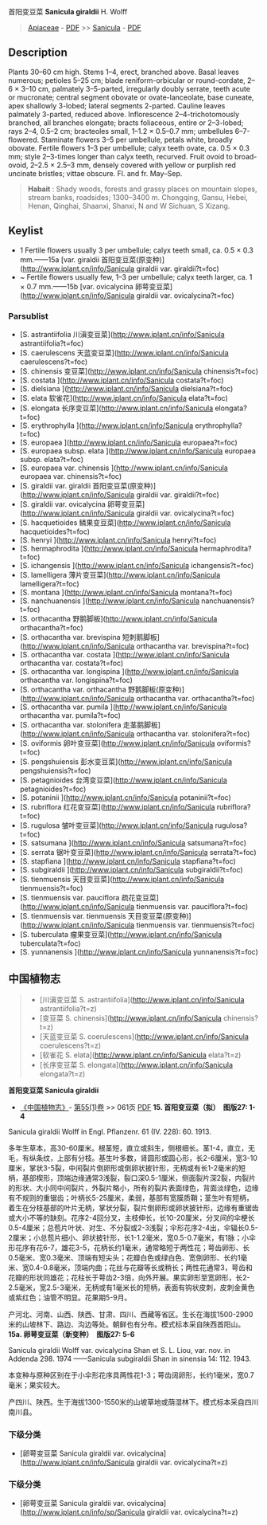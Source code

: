 首阳变豆菜 **Sanicula giraldii** H. Wolff

> [Apiaceae](http://www.iplant.cn/info/Apiaceae?t=foc) - [PDF](http://www.iplant.cn/foc/pdf/Apiaceae.pdf) >> [Sanicula](http://www.iplant.cn/info/Sanicula?t=foc) - [PDF](http://www.iplant.cn/foc/pdf/Sanicula.pdf)
## Description

Plants 30–60 cm high. Stems 1–4, erect, branched above. Basal leaves numerous; petioles 5–25 cm; blade reniform-orbicular or round-cordate, 2–6 × 3–10 cm, palmately 3–5-parted, irregularly doubly serrate, teeth acute or mucronate; central segment obovate or ovate-lanceolate, base cuneate, apex shallowly 3-lobed; lateral segments 2-parted. Cauline leaves palmately 3-parted, reduced above. Inflorescence 2–4-trichotomously branched, all branches elongate; bracts foliaceous, entire or 2–3-lobed; rays 2–4, 0.5–2 cm; bracteoles small, 1–1.2 × 0.5–0.7 mm; umbellules 6–7-flowered. Staminate flowers 3–5 per umbellule, petals white, broadly obovate. Fertile flowers 1–3 per umbellule; calyx teeth ovate, ca. 0.5 × 0.3 mm; style 2–3-times longer than calyx teeth, recurved. Fruit ovoid to broad-ovoid, 2–2.5 × 2.5–3 mm, densely covered with yellow or purplish red uncinate bristles; vittae obscure. Fl. and fr. May–Sep.


> **Habait** : 
> Shady woods, forests and grassy places on mountain slopes, stream banks, roadsides; 1300–3400 m. Chongqing, Gansu, Hebei, Henan, Qinghai, Shaanxi, Shanxi, N and W Sichuan, S Xizang.

## Keylist
* 1 Fertile flowers usually 3 per umbellule; calyx teeth small, ca. 0.5 × 0.3 mm.——15a [var. giraldii 首阳变豆菜(原变种)](http://www.iplant.cn/info/Sanicula giraldii var. giraldii?t=foc)
* ~ Fertile flowers usually few, 1–3 per umbellule; calyx teeth larger, ca. 1 × 0.7 mm.——15b [var. ovicalycina 卵萼变豆菜](http://www.iplant.cn/info/Sanicula giraldii var. ovicalycina?t=foc)

### Parsublist

* [S.  astrantiifolia  川滇变豆菜](http://www.iplant.cn/info/Sanicula astrantiifolia?t=foc)
* [S.  caerulescens  天蓝变豆菜](http://www.iplant.cn/info/Sanicula caerulescens?t=foc)
* [S.  chinensis  变豆菜](http://www.iplant.cn/info/Sanicula chinensis?t=foc)
* [S.  costata  ](http://www.iplant.cn/info/Sanicula costata?t=foc)
* [S.  dielsiana  ](http://www.iplant.cn/info/Sanicula dielsiana?t=foc)
* [S.  elata  软雀花](http://www.iplant.cn/info/Sanicula elata?t=foc)
* [S.  elongata  长序变豆菜](http://www.iplant.cn/info/Sanicula elongata?t=foc)
* [S.  erythrophylla  ](http://www.iplant.cn/info/Sanicula erythrophylla?t=foc)
* [S.  europaea  ](http://www.iplant.cn/info/Sanicula europaea?t=foc)
* [S.  europaea subsp. elata  ](http://www.iplant.cn/info/Sanicula europaea subsp. elata?t=foc)
* [S.  europaea var. chinensis  ](http://www.iplant.cn/info/Sanicula europaea var. chinensis?t=foc)
* [S.  giraldii var. giraldii  首阳变豆菜(原变种)](http://www.iplant.cn/info/Sanicula giraldii var. giraldii?t=foc)
* [S.  giraldii var. ovicalycina  卵萼变豆菜](http://www.iplant.cn/info/Sanicula giraldii var. ovicalycina?t=foc)
* [S.  hacquetioides  鳞果变豆菜](http://www.iplant.cn/info/Sanicula hacquetioides?t=foc)
* [S.  henryi  ](http://www.iplant.cn/info/Sanicula henryi?t=foc)
* [S.  hermaphrodita  ](http://www.iplant.cn/info/Sanicula hermaphrodita?t=foc)
* [S.  ichangensis  ](http://www.iplant.cn/info/Sanicula ichangensis?t=foc)
* [S.  lamelligera  薄片变豆菜](http://www.iplant.cn/info/Sanicula lamelligera?t=foc)
* [S.  montana  ](http://www.iplant.cn/info/Sanicula montana?t=foc)
* [S.  nanchuanensis  ](http://www.iplant.cn/info/Sanicula nanchuanensis?t=foc)
* [S.  orthacantha  野鹅脚板](http://www.iplant.cn/info/Sanicula orthacantha?t=foc)
* [S.  orthacantha var. brevispina  短刺鹅脚板](http://www.iplant.cn/info/Sanicula orthacantha var. brevispina?t=foc)
* [S.  orthacantha var. costata  ](http://www.iplant.cn/info/Sanicula orthacantha var. costata?t=foc)
* [S.  orthacantha var. longispina  ](http://www.iplant.cn/info/Sanicula orthacantha var. longispina?t=foc)
* [S.  orthacantha var. orthacantha  野鹅脚板(原变种)](http://www.iplant.cn/info/Sanicula orthacantha var. orthacantha?t=foc)
* [S.  orthacantha var. pumila  ](http://www.iplant.cn/info/Sanicula orthacantha var. pumila?t=foc)
* [S.  orthacantha var. stolonifera  走茎鹅脚板](http://www.iplant.cn/info/Sanicula orthacantha var. stolonifera?t=foc)
* [S.  oviformis  卵叶变豆菜](http://www.iplant.cn/info/Sanicula oviformis?t=foc)
* [S.  pengshuiensis  彭水变豆菜](http://www.iplant.cn/info/Sanicula pengshuiensis?t=foc)
* [S.  petagnioides  台湾变豆菜](http://www.iplant.cn/info/Sanicula petagnioides?t=foc)
* [S.  potaninii  ](http://www.iplant.cn/info/Sanicula potaninii?t=foc)
* [S.  rubriflora  红花变豆菜](http://www.iplant.cn/info/Sanicula rubriflora?t=foc)
* [S.  rugulosa  皱叶变豆菜](http://www.iplant.cn/info/Sanicula rugulosa?t=foc)
* [S.  satsumana  ](http://www.iplant.cn/info/Sanicula satsumana?t=foc)
* [S.  serrata  锯叶变豆菜](http://www.iplant.cn/info/Sanicula serrata?t=foc)
* [S.  stapfiana  ](http://www.iplant.cn/info/Sanicula stapfiana?t=foc)
* [S.  subgiraldii  ](http://www.iplant.cn/info/Sanicula subgiraldii?t=foc)
* [S.  tienmuensis  天目变豆菜](http://www.iplant.cn/info/Sanicula tienmuensis?t=foc)
* [S.  tienmuensis var. pauciflora  疏花变豆菜](http://www.iplant.cn/info/Sanicula tienmuensis var. pauciflora?t=foc)
* [S.  tienmuensis var. tienmuensis  天目变豆菜(原变种)](http://www.iplant.cn/info/Sanicula tienmuensis var. tienmuensis?t=foc)
* [S.  tuberculata  瘤果变豆菜](http://www.iplant.cn/info/Sanicula tuberculata?t=foc)
* [S.  yunnanensis  ](http://www.iplant.cn/info/Sanicula yunnanensis?t=foc)


## 中国植物志

> * [川滇变豆菜  S.  astrantiifolia](http://www.iplant.cn/info/Sanicula astrantiifolia?t=z)
> * [变豆菜  S.  chinensis](http://www.iplant.cn/info/Sanicula chinensis?t=z)
> * [天蓝变豆菜  S.  coerulescens](http://www.iplant.cn/info/Sanicula coerulescens?t=z)
> * [软雀花  S.  elata](http://www.iplant.cn/info/Sanicula elata?t=z)
> * [长序变豆菜  S.  elongata](http://www.iplant.cn/info/Sanicula elongata?t=z)

**首阳变豆菜 Sanicula giraldii**

* [《中国植物志》](http://www.iplant.cn/frps)- [第55(1)卷](http://www.iplant.cn/frps/vol/55(1)) >> 061页 [PDF](http://www.iplant.cn/frps/pdf/55(1)/061.pdf)
**15. 首阳变豆菜（拟）　图版27: 1-4**

Sanicula giraldii Wolff in Engl. Pflanzenr. 61 (IV. 228): 60. 1913.

多年生草本，高30-60厘米。根茎短，直立或斜生，侧根细长。茎1-4，直立，无毛，有纵条纹，上部有分枝。基生叶多数，肾圆形或圆心形，长2-6厘米，宽3-10厘米，掌状3-5裂，中间裂片倒卵形或倒卵状披针形，无柄或有长1-2毫米的短柄，基部楔形，顶端边缘通常3浅裂，裂口深0.5-1厘米，侧面裂片深2裂，内裂片的形状、大小同中间裂片，外裂片略小，所有的裂片表面绿色，背面淡绿色，边缘有不规则的重锯齿；叶柄长5-25厘米，柔弱，基部有宽膜质鞘；茎生叶有短柄，着生在分枝基部的叶片无柄，掌状分裂，裂片倒卵形或卵状披针形，边缘有重锯齿或大小不等的缺刻。花序2-4回分叉，主枝伸长，长10-20厘米，分叉间的伞梗长0.5-4厘米；总苞片叶状、对生、不分裂或2-3浅裂；伞形花序2-4出，伞辐长0.5-2厘米；小总苞片细小、卵状披针形，长1-1.2毫米，宽0.5-0.7毫米，有1脉；小伞形花序有花6-7，雄花3-5，花柄长约1毫米，通常略短于两性花；萼齿卵形、长0.5毫米、宽0.3毫米、顶端有短尖头；花瓣白色或绿白色、宽倒卵形、长约1毫米、宽0.4-0.8毫米，顶端内曲；花丝与花瓣等长或稍长；两性花通常3，萼齿和花瓣的形状同雄花；花柱长于萼齿2-3倍，向外开展。果实卵形至宽卵形，长2-2.5毫米，宽2.5-3毫米，无柄或有1毫米长的短柄，表面有钩状皮刺，皮刺金黄色或紫红色；油管不明显。花果期5-9月。

产河北、河南、山西、陕西、甘肃、四川、西藏等省区。生长在海拔1500-2900米的山坡林下、路边、沟边等处。朝鲜也有分布。模式标本采自陕西首阳山。
**15a. 卵萼变豆菜（新变种）　图版27: 5-6**

Sanicula giraldii Wolff var. ovicalycina Shan et S. L. Liou, var. nov. in Addenda 298. 1974 ——Sanicula subgiraldii Shan in sinensia 14: 112. 1943.

本变种与原种区别在于小伞形花序具两性花1-3；萼齿阔卵形，长约1毫米，宽0.7毫米；果实较大。

产四川、陕西。生于海拔1300-1550米的山坡草地或荫湿林下。模式标本采自四川南川县。

### 下级分类
* [卵萼变豆菜  Sanicula giraldii var. ovicalycina](http://www.iplant.cn/info/Sanicula giraldii var. ovicalycina?t=z)

### 下级分类
* [卵萼变豆菜  Sanicula giraldii var. ovicalycina](http://www.iplant.cn/info/sp/Sanicula giraldii var. ovicalycina?t=z)
